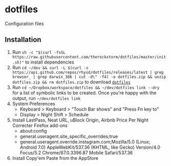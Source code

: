# dotfiles

Configuration files

## Installation

1. Run `sh -c "$(curl -fsSL https://raw.githubusercontent.com/therockstorm/dotfiles/master/init.sh)"` to install dependencies
1. Run `cd ~/dev && curl -L $(curl -s https://api.github.com/repos/rhysd/dotfiles/releases/latest | grep browser_ | grep darwin_386 | cut -d\" -f4) -o dotfiles.zip && unzip dotfiles.zip && rm dotfiles.zip` to download [`dotfiles`](https://github.com/rhysd/dotfiles)
1. Run `cd ~/Dropbox/workspace/dotfiles && ~/dev/dotfiles link --dry` for a list of symbolic links to be created. Once you're happy with the output, run `~/dev/dotfiles link`
1. System Preferences
   - Keyboard > Keyboard > "Touch Bar shows" and "Press Fn key to"
   - Display > Night Shift > Schedule
1. Install LastPass, Neat URL, uBlock Origin, Airbnb Price Per Night Correcter Firefox add-ons
   - about:config
   - general.useragent.site_specific_overrides;true
   - general.useragent.override.instagram.com;Mozilla/5.0 (Linux; Android 7.0) AppleWebKit/537.36 (KHTML, like Gecko) Version/4.0 Focus/5.2 Chrome/67.0.3396.87 Mobile Safari/537.36
1. Install Copy'em Paste from the AppStore
